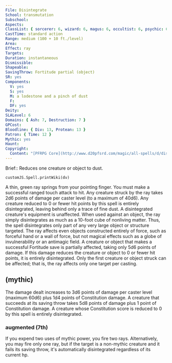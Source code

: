 ```yaml
---
File: Disintegrate
School: transmutation
Subschool: 
Aspects: 
ClassList: { sorcerer: 6, wizard: 6, magus: 6, occultist: 6, psychic: 6, spiritualist: 6 }
CastTime: standard action
Range: medium (100 + 10 ft./level)
Area: 
Effect: ray
Targets: 
Duration: instantaneous
Dismissible: 
Shapeable: 
SavingThrow: Fortitude partial (object)
SR: yes
Components:
  V: yes
  S: yes
  M: a lodestone and a pinch of dust
  F: 
  DF: yes
Deity: 
SLALevel: 6
Domains: { Ash: 7, Destruction: 7 }
GPCost: 
Bloodline: { Div: 13, Protean: 13 }
Patron: { Time: 12 }
Mythic: yes
Haunt: 
Copyright:
  Content: "[PFRPG Core](http://www.d20pfsrd.com/magic/all-spells/d/disintegrate)"
---
```

Brief:: Reduces one creature or object to dust.

```dataviewjs
customJS.Spell.printWiki(dv)
```

A thin, green ray springs from your pointing finger. You must make a successful ranged touch attack to hit. Any creature struck by the ray takes 2d6 points of damage per caster level (to a maximum of 40d6). Any creature reduced to 0 or fewer hit points by this spell is entirely disintegrated, leaving behind only a trace of fine dust. A disintegrated creature's equipment is unaffected.  When used against an object, the ray simply disintegrates as much as a 10-foot cube of nonliving matter. Thus, the spell disintegrates only part of any very large object or structure targeted.  The ray affects even objects constructed entirely of force, such as forceful hand or a wall of force, but not magical effects such as a globe of invulnerability or an antimagic field.  A creature or object that makes a successful Fortitude save is partially affected, taking only 5d6 points of damage. If this damage reduces the creature or object to 0 or fewer hit points, it is entirely disintegrated.  Only the first creature or object struck can be affected; that is, the ray affects only one target per casting.


## (mythic)

The damage dealt increases to 3d6 points of damage per caster level (maximum 60d6) plus 1d4 points of Constitution damage. A creature that succeeds at its saving throw takes 5d8 points of damage plus 1 point of Constitution damage. A creature whose Constitution score is reduced to 0 by this spell is entirely disintegrated.


### augmented (7th)

If you expend two uses of mythic power, you fire two rays. Alternatively, you may fire only one ray, but if the target is a non-mythic creature and it fails its saving throw, it's automatically disintegrated regardless of its current hp.
